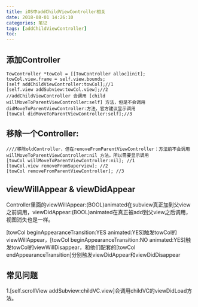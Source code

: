```yaml
---
title: iOS中addChildViewController相关
date: 2018-08-01 14:26:10
categories: 笔记
tags: [addChildViewController]
toc:
---
```


## 添加Controller
```
TowController *towCol = [[TowController alloc]init];
towCol.view.frame = self.view.bounds;
[self addChildViewController:towCol];//1
[self.view addSubview:towCol.view];//2
//addChildViewController 会调用 [child willMoveToParentViewController:self] 方法，但是不会调用 didMoveToParentViewController:方法，官方建议显示调用
[towCol didMoveToParentViewController:self];//3
```
<!--more-->
## 移除一个Controller:
```
////移除oldController，但在removeFromParentViewController：方法前不会调用willMoveToParentViewController:nil 方法，所以需要显示调用
[towCol willMoveToParentViewController:nil]; //1
[towCol.view removeFromSuperview]; //2
[towCol removeFromParentViewController]; //3
```

## viewWillAppear & viewDidAppear
Controller里面的viewWillAppear:(BOOL)animated在subview真正加到父view之前调用，viewDidAppear:(BOOL)animated在真正被add到父view之后调用，视图消失也是一样。

[towCol beginAppearanceTransition:YES animated:YES]触发towCol的viewWillAppear，[towCol beginAppearanceTransition:NO animated:YES]触发towCol的viewWillDisappear，和他们配套的[towCol endAppearanceTransition]分别触发viewDidAppear和viewDidDisappear

## 常见问题
1.[self.scrollView addSubview:childVC.view]会调用childVC的viewDidLoad方法。
<!--2.如果把childVC.view添加到collectionView的cell上，当点击cell时会无法触发navigationController的push或者present操作。-->



